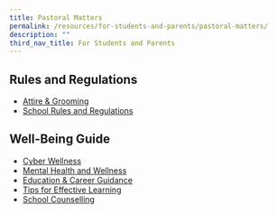 ```yaml
---
title: Pastoral Matters
permalink: /resources/for-students-and-parents/pastoral-matters/
description: ""
third_nav_title: For Students and Parents
---
```

Rules and Regulations
----------------
*   [Attire & Grooming](/resources/students/school-resources/attire-n-grooming)
*   [School Rules and Regulations](/resources/students/school-resources/school-rules)

Well-Being Guide
----------------

*   [Cyber Wellness](/cyberwellness/cyberwellness/)
*  [Mental Health and Wellness](/mental-health-and-wellness/mental-health-and-wellness/)
*   [Education & Career Guidance](/files/Counselling/Xinmin%202021%20CAA120421.pdf)
*  [Tips for Effective Learning](/resources/students/well-being-guide/tips-for-effective-learning/)
*   [School Counselling](/resources/students/well-being-guide/school-counselling/)